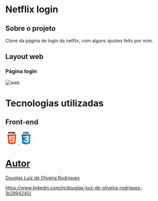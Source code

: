 # Netflix login

## Sobre o projeto

Clone da página de login da netflix, com alguns ajustes feito por mim.

## Layout web

### Página login
![web](https://user-images.githubusercontent.com/110262864/200135066-f52daff5-6bb8-40dc-816b-f1cd5f091c45.png)

# Tecnologias utilizadas
## Front-end

<a href="https://www.w3.org/html/" target="_blank" rel="noreferrer"> <img src="https://raw.githubusercontent.com/devicons/devicon/master/icons/html5/html5-original-wordmark.svg" alt="html5" width="40" height="40"/> </a> <a href="https://www.w3schools.com/css/" target="_blank" rel="noreferrer"> <img src="https://raw.githubusercontent.com/devicons/devicon/master/icons/css3/css3-original-wordmark.svg" alt="css3" width="40" height="40"/>

# Autor

Douglas Luiz de Oliveira Rodrigues

https://www.linkedin.com/in/douglas-luiz-de-oliveira-rodrigues-1b2994240/
